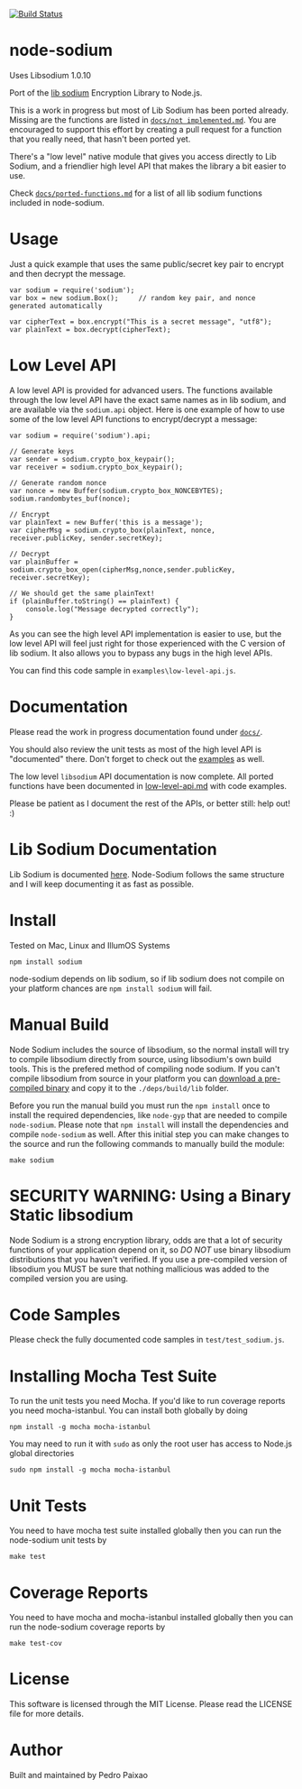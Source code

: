 [![Build Status](https://secure.travis-ci.org/paixaop/node-sodium.png)](http://travis-ci.org/paixaop/node-sodium)

# node-sodium

Uses Libsodium 1.0.10

Port of the [lib sodium](https://github.com/jedisct1/libsodium) Encryption Library to Node.js.

This is a work in progress but most of Lib Sodium has been ported already.
Missing are the functions are listed in [`docs/not implemented.md`](https://github.com/paixaop/node-sodium/blob/split-sodium/docs/not%20implemented.md). You are encouraged to support this effort by creating a pull request for a function that you really need, that hasn't been ported yet.

There's a "low level" native module that gives you access directly to Lib Sodium, and a friendlier high level API that makes the library a bit easier to use.

Check [`docs/ported-functions.md`](https://github.com/paixaop/node-sodium/tree/master/docs/ported-functions.md) for a list of all lib sodium functions included in node-sodium.

# Usage

Just a quick example that uses the same public/secret key pair to encrypt and then decrypt the message.

    var sodium = require('sodium');        
    var box = new sodium.Box();     // random key pair, and nonce generated automatically
    
    var cipherText = box.encrypt("This is a secret message", "utf8");
    var plainText = box.decrypt(cipherText);
    
    
# Low Level API
A low level API is provided for advanced users. The functions available through the low level API have the exact same names as in lib sodium, and are available via the `sodium.api` object. Here is one example of how to use some of the low level API functions to encrypt/decrypt a message:

    var sodium = require('sodium').api;
    
    // Generate keys
    var sender = sodium.crypto_box_keypair();
    var receiver = sodium.crypto_box_keypair();
    
    // Generate random nonce
    var nonce = new Buffer(sodium.crypto_box_NONCEBYTES);
    sodium.randombytes_buf(nonce);
    
    // Encrypt
    var plainText = new Buffer('this is a message');
    var cipherMsg = sodium.crypto_box(plainText, nonce, receiver.publicKey, sender.secretKey);

    // Decrypt
    var plainBuffer = sodium.crypto_box_open(cipherMsg,nonce,sender.publicKey, receiver.secretKey);

    // We should get the same plainText!
    if (plainBuffer.toString() == plainText) {
        console.log("Message decrypted correctly");
    }
    
As you can see the high level API implementation is easier to use, but the low level API will feel just right for those experienced with the C version of lib sodium. It also allows you to bypass any bugs in the high level APIs.

You can find this code sample in `examples\low-level-api.js`.
    
# Documentation
Please read the work in progress documentation found under [`docs/`](https://github.com/paixaop/node-sodium/tree/master/docs).

You should also review the unit tests as most of the high level API is "documented" there.
Don't forget to check out the [examples](https://github.com/paixaop/node-sodium/tree/master/examples) as well.

The low level `libsodium` API documentation is now complete. All ported functions have been documented in [low-level-api.md](./docs/low-level-api.md) with code examples.

Please be patient as I document the rest of the APIs, or better still: help out! :)

# Lib Sodium Documentation
Lib Sodium is documented [here](http://doc.libsodium.org/). Node-Sodium follows the same structure and I will keep documenting it as fast as possible. 

# Install

Tested on Mac, Linux and IllumOS Systems

    npm install sodium
    
node-sodium depends on lib sodium, so if lib sodium does not compile on your platform chances are `npm install sodium` will fail.

# Manual Build

Node Sodium includes the source of libsodium, so the normal install will try to compile libsodium directly from source, using libsodium's own build tools.
This is the prefered method of compiling node sodium.
If you can't compile libsodium from source in your platform you can [download a pre-compiled binary](http://www.libsodium.org/releases) and copy it to the `./deps/build/lib` folder.

Before you run the manual build you must run the `npm install` once to install the required dependencies, like `node-gyp` that are needed to compile `node-sodium`.
Please note that `npm install` will install the dependencies and compile `node-sodium` as well. After this initial step you can make changes to the source and run the following commands to manually build the module:

    make sodium

# SECURITY WARNING: Using a Binary Static libsodium

Node Sodium is a strong encryption library, odds are that a lot of security functions of your application depend on it, so *DO NOT* use binary libsodium distributions that you haven't verified.
If you use a pre-compiled version of libsodium you MUST be sure that nothing mallicious was added to the compiled version you are using.

# Code Samples
Please check the fully documented code samples in `test/test_sodium.js`.

# Installing Mocha Test Suite

To run the unit tests you need Mocha. If you'd like to run coverage reports you need mocha-istanbul. You can install both globally by doing

    npm install -g mocha mocha-istanbul

You may need to run it with `sudo` as only the root user has access to Node.js global directories

    sudo npm install -g mocha mocha-istanbul

# Unit Tests
You need to have mocha test suite installed globally then you can run the node-sodium unit tests by

    make test
    
# Coverage Reports
You need to have mocha and mocha-istanbul installed globally then you can run the node-sodium coverage reports by
	
    make test-cov
	

# License
This software is licensed through the MIT License. Please read the LICENSE file for more details.

# Author

Built and maintained by Pedro Paixao
